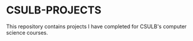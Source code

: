 # CSULB-PROJECTS
This repository contains projects I have completed for CSULB's computer science courses.
